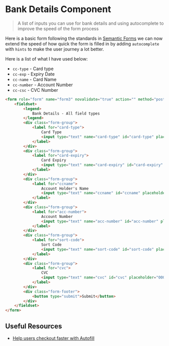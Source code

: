 # Bank Details Component

> A list of inputs you can use for bank details and using autocomplete to improve the speed of the form process

Here is a basic form following the standards in [Semantic Forms](https://github.com/code-computerlove/HTML-Snippets/tree/master/semantic-forms) we can now extend the speed of how quick the form is filled in by adding `autocomplete` with `hints` to make the user journey a lot better.

Here is a list of what I have used below:

- `cc-type` - Card type
- `cc-exp` - Expiry Date
- `cc-name` - Card Name
- `cc-number` - Account Number
- `cc-csc` - CVC Number


```html
<form role="form" name="form3" novalidate="true" action="" method="post">
	<fieldset>
		<legend>
			Bank Details - All field types
		</legend>
		<div class="form-group">
			<label for="card-type">
				Card Type
				<input type="text" name="card-type" id="card-type" placeholder="Mr John M Doe" autocomplete="cc-type"  required />
			</label>
		</div>
		<div class="form-group">
			<label for="card-expiry">
				Card Expiry
				<input type="text" name="card-expiry" id="card-expiry" placeholder="01-1990" autocomplete="cc-exp"  required />
			</label>
		</div>
		<div class="form-group">
			<label for="ccname">
				Account Holder's Name
				<input type="text" name="ccname" id="ccname" placeholder="Mr John M Doe" autocomplete="cc-name"  required />
			</label>
		</div>
		<div class="form-group">
			<label for="acc-number">
				Account Number
				<input type="text" name="acc-number" id="acc-number" placeholder="0000-0000-0000-0000" pattern="[0-9]*" maxlength="19" autocomplete="cc-number" required />
			</label>
		</div>
		<div class="form-group">
			<label for="sort-code">
				Sort Code
				<input type="text" name="sort-code" id="sort-code" placeholder="00-00-00" pattern="[0-9]*" maxlength="8" required />
			</label>
		</div>
		<div class="form-group">
			<label for="cvc">
				CVC
				<input type="text" name="cvc" id="cvc" placeholder="000" pattern="[0-9]*" maxlength="3" autocomplete="cc-csc" required />
			</label>
		</div>
		<div class="form-footer">
			<button type="submit">Submit</button>
		</div>
	</fieldset>
</form>
```

## Useful Resources
- [Help users checkout faster with Autofill](https://developers.google.com/web/updates/2015/06/checkout-faster-with-autofill?hl=en)
